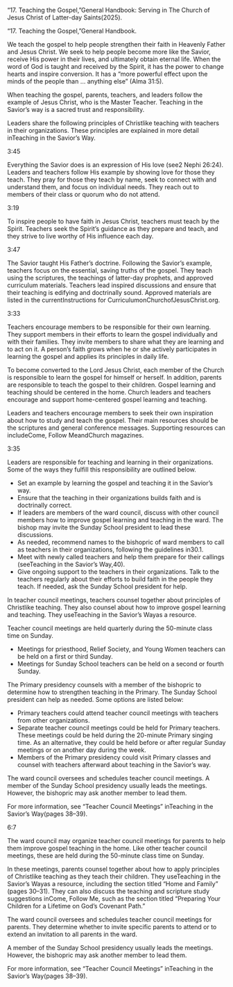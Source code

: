 “17. Teaching the Gospel,”General Handbook: Serving in The Church of Jesus Christ of Latter-day Saints(2025).

“17. Teaching the Gospel,”General Handbook.

We teach the gospel to help people strengthen their faith in Heavenly Father and Jesus Christ. We seek to help people become more like the Savior, receive His power in their lives, and ultimately obtain eternal life. When the word of God is taught and received by the Spirit, it has the power to change hearts and inspire conversion. It has a “more powerful effect upon the minds of the people than … anything else” (Alma 31:5).

When teaching the gospel, parents, teachers, and leaders follow the example of Jesus Christ, who is the Master Teacher. Teaching in the Savior’s way is a sacred trust and responsibility.

Leaders share the following principles of Christlike teaching with teachers in their organizations. These principles are explained in more detail inTeaching in the Savior’s Way.

3:45

Everything the Savior does is an expression of His love (see2 Nephi 26:24). Leaders and teachers follow His example by showing love for those they teach. They pray for those they teach by name, seek to connect with and understand them, and focus on individual needs. They reach out to members of their class or quorum who do not attend.

3:19

To inspire people to have faith in Jesus Christ, teachers must teach by the Spirit. Teachers seek the Spirit’s guidance as they prepare and teach, and they strive to live worthy of His influence each day.

3:47

The Savior taught His Father’s doctrine. Following the Savior’s example, teachers focus on the essential, saving truths of the gospel. They teach using the scriptures, the teachings of latter-day prophets, and approved curriculum materials. Teachers lead inspired discussions and ensure that their teaching is edifying and doctrinally sound. Approved materials are listed in the currentInstructions for CurriculumonChurchofJesusChrist.org.

3:33

Teachers encourage members to be responsible for their own learning. They support members in their efforts to learn the gospel individually and with their families. They invite members to share what they are learning and to act on it. A person’s faith grows when he or she actively participates in learning the gospel and applies its principles in daily life.

To become converted to the Lord Jesus Christ, each member of the Church is responsible to learn the gospel for himself or herself. In addition, parents are responsible to teach the gospel to their children. Gospel learning and teaching should be centered in the home. Church leaders and teachers encourage and support home-centered gospel learning and teaching.

Leaders and teachers encourage members to seek their own inspiration about how to study and teach the gospel. Their main resources should be the scriptures and general conference messages. Supporting resources can includeCome, Follow MeandChurch magazines.

3:35

Leaders are responsible for teaching and learning in their organizations. Some of the ways they fulfill this responsibility are outlined below.

- Set an example by learning the gospel and teaching it in the Savior’s way.
- Ensure that the teaching in their organizations builds faith and is doctrinally correct.
- If leaders are members of the ward council, discuss with other council members how to improve gospel learning and teaching in the ward. The bishop may invite the Sunday School president to lead these discussions.
- As needed, recommend names to the bishopric of ward members to call as teachers in their organizations, following the guidelines in30.1.
- Meet with newly called teachers and help them prepare for their callings (seeTeaching in the Savior’s Way,40).
- Give ongoing support to the teachers in their organizations. Talk to the teachers regularly about their efforts to build faith in the people they teach. If needed, ask the Sunday School president for help.

In teacher council meetings, teachers counsel together about principles of Christlike teaching. They also counsel about how to improve gospel learning and teaching. They useTeaching in the Savior’s Wayas a resource.

Teacher council meetings are held quarterly during the 50-minute class time on Sunday.

- Meetings for priesthood, Relief Society, and Young Women teachers can be held on a first or third Sunday.
- Meetings for Sunday School teachers can be held on a second or fourth Sunday.

The Primary presidency counsels with a member of the bishopric to determine how to strengthen teaching in the Primary. The Sunday School president can help as needed. Some options are listed below:

- Primary teachers could attend teacher council meetings with teachers from other organizations.
- Separate teacher council meetings could be held for Primary teachers. These meetings could be held during the 20-minute Primary singing time. As an alternative, they could be held before or after regular Sunday meetings or on another day during the week.
- Members of the Primary presidency could visit Primary classes and counsel with teachers afterward about teaching in the Savior’s way.

The ward council oversees and schedules teacher council meetings. A member of the Sunday School presidency usually leads the meetings. However, the bishopric may ask another member to lead them.

For more information, see “Teacher Council Meetings” inTeaching in the Savior’s Way(pages 38–39).

6:7

The ward council may organize teacher council meetings for parents to help them improve gospel teaching in the home. Like other teacher council meetings, these are held during the 50-minute class time on Sunday.

In these meetings, parents counsel together about how to apply principles of Christlike teaching as they teach their children. They useTeaching in the Savior’s Wayas a resource, including the section titled “Home and Family” (pages 30–31). They can also discuss the teaching and scripture study suggestions inCome, Follow Me, such as the section titled “Preparing Your Children for a Lifetime on God’s Covenant Path.”

The ward council oversees and schedules teacher council meetings for parents. They determine whether to invite specific parents to attend or to extend an invitation to all parents in the ward.

A member of the Sunday School presidency usually leads the meetings. However, the bishopric may ask another member to lead them.

For more information, see “Teacher Council Meetings” inTeaching in the Savior’s Way(pages 38–39).